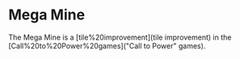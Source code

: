 # Mega Mine

The Mega Mine is a [tile%20improvement](tile improvement) in the [Call%20to%20Power%20games]("Call to Power" games).